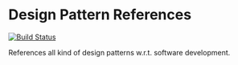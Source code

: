 # Design Pattern References

[![Build Status](https://travis-ci.org/fkromer/design-pattern-references.png)](https://travis-ci.org/fkromer/design-pattern-references)

References all kind of design patterns w.r.t. software development.

